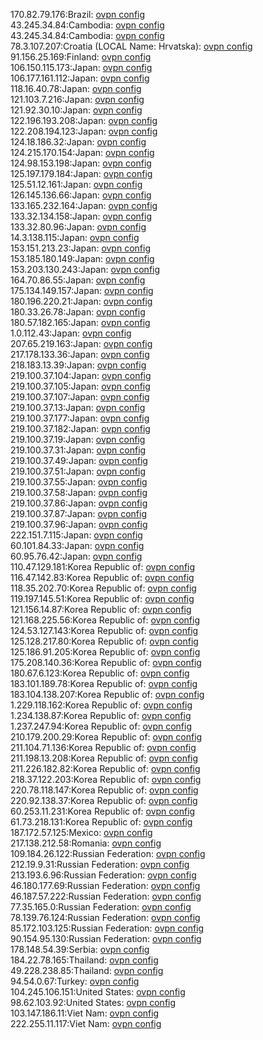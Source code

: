 170.82.79.176:Brazil: [ovpn config](vpn/170_82_79_176.ovpn)  
43.245.34.84:Cambodia: [ovpn config](vpn/43_245_34_84.ovpn)  
43.245.34.84:Cambodia: [ovpn config](vpn/43_245_34_84.ovpn)  
78.3.107.207:Croatia (LOCAL Name: Hrvatska): [ovpn config](vpn/78_3_107_207.ovpn)  
91.156.25.169:Finland: [ovpn config](vpn/91_156_25_169.ovpn)  
106.150.115.173:Japan: [ovpn config](vpn/106_150_115_173.ovpn)  
106.177.161.112:Japan: [ovpn config](vpn/106_177_161_112.ovpn)  
118.16.40.78:Japan: [ovpn config](vpn/118_16_40_78.ovpn)  
121.103.7.216:Japan: [ovpn config](vpn/121_103_7_216.ovpn)  
121.92.30.10:Japan: [ovpn config](vpn/121_92_30_10.ovpn)  
122.196.193.208:Japan: [ovpn config](vpn/122_196_193_208.ovpn)  
122.208.194.123:Japan: [ovpn config](vpn/122_208_194_123.ovpn)  
124.18.186.32:Japan: [ovpn config](vpn/124_18_186_32.ovpn)  
124.215.170.154:Japan: [ovpn config](vpn/124_215_170_154.ovpn)  
124.98.153.198:Japan: [ovpn config](vpn/124_98_153_198.ovpn)  
125.197.179.184:Japan: [ovpn config](vpn/125_197_179_184.ovpn)  
125.51.12.161:Japan: [ovpn config](vpn/125_51_12_161.ovpn)  
126.145.136.66:Japan: [ovpn config](vpn/126_145_136_66.ovpn)  
133.165.232.164:Japan: [ovpn config](vpn/133_165_232_164.ovpn)  
133.32.134.158:Japan: [ovpn config](vpn/133_32_134_158.ovpn)  
133.32.80.96:Japan: [ovpn config](vpn/133_32_80_96.ovpn)  
14.3.138.115:Japan: [ovpn config](vpn/14_3_138_115.ovpn)  
153.151.213.23:Japan: [ovpn config](vpn/153_151_213_23.ovpn)  
153.185.180.149:Japan: [ovpn config](vpn/153_185_180_149.ovpn)  
153.203.130.243:Japan: [ovpn config](vpn/153_203_130_243.ovpn)  
164.70.86.55:Japan: [ovpn config](vpn/164_70_86_55.ovpn)  
175.134.149.157:Japan: [ovpn config](vpn/175_134_149_157.ovpn)  
180.196.220.21:Japan: [ovpn config](vpn/180_196_220_21.ovpn)  
180.33.26.78:Japan: [ovpn config](vpn/180_33_26_78.ovpn)  
180.57.182.165:Japan: [ovpn config](vpn/180_57_182_165.ovpn)  
1.0.112.43:Japan: [ovpn config](vpn/1_0_112_43.ovpn)  
207.65.219.163:Japan: [ovpn config](vpn/207_65_219_163.ovpn)  
217.178.133.36:Japan: [ovpn config](vpn/217_178_133_36.ovpn)  
218.183.13.39:Japan: [ovpn config](vpn/218_183_13_39.ovpn)  
219.100.37.104:Japan: [ovpn config](vpn/219_100_37_104.ovpn)  
219.100.37.105:Japan: [ovpn config](vpn/219_100_37_105.ovpn)  
219.100.37.107:Japan: [ovpn config](vpn/219_100_37_107.ovpn)  
219.100.37.13:Japan: [ovpn config](vpn/219_100_37_13.ovpn)  
219.100.37.177:Japan: [ovpn config](vpn/219_100_37_177.ovpn)  
219.100.37.182:Japan: [ovpn config](vpn/219_100_37_182.ovpn)  
219.100.37.19:Japan: [ovpn config](vpn/219_100_37_19.ovpn)  
219.100.37.31:Japan: [ovpn config](vpn/219_100_37_31.ovpn)  
219.100.37.49:Japan: [ovpn config](vpn/219_100_37_49.ovpn)  
219.100.37.51:Japan: [ovpn config](vpn/219_100_37_51.ovpn)  
219.100.37.55:Japan: [ovpn config](vpn/219_100_37_55.ovpn)  
219.100.37.58:Japan: [ovpn config](vpn/219_100_37_58.ovpn)  
219.100.37.86:Japan: [ovpn config](vpn/219_100_37_86.ovpn)  
219.100.37.87:Japan: [ovpn config](vpn/219_100_37_87.ovpn)  
219.100.37.96:Japan: [ovpn config](vpn/219_100_37_96.ovpn)  
222.151.7.115:Japan: [ovpn config](vpn/222_151_7_115.ovpn)  
60.101.84.33:Japan: [ovpn config](vpn/60_101_84_33.ovpn)  
60.95.76.42:Japan: [ovpn config](vpn/60_95_76_42.ovpn)  
110.47.129.181:Korea Republic of: [ovpn config](vpn/110_47_129_181.ovpn)  
116.47.142.83:Korea Republic of: [ovpn config](vpn/116_47_142_83.ovpn)  
118.35.202.70:Korea Republic of: [ovpn config](vpn/118_35_202_70.ovpn)  
119.197.145.51:Korea Republic of: [ovpn config](vpn/119_197_145_51.ovpn)  
121.156.14.87:Korea Republic of: [ovpn config](vpn/121_156_14_87.ovpn)  
121.168.225.56:Korea Republic of: [ovpn config](vpn/121_168_225_56.ovpn)  
124.53.127.143:Korea Republic of: [ovpn config](vpn/124_53_127_143.ovpn)  
125.128.217.80:Korea Republic of: [ovpn config](vpn/125_128_217_80.ovpn)  
125.186.91.205:Korea Republic of: [ovpn config](vpn/125_186_91_205.ovpn)  
175.208.140.36:Korea Republic of: [ovpn config](vpn/175_208_140_36.ovpn)  
180.67.6.123:Korea Republic of: [ovpn config](vpn/180_67_6_123.ovpn)  
183.101.189.78:Korea Republic of: [ovpn config](vpn/183_101_189_78.ovpn)  
183.104.138.207:Korea Republic of: [ovpn config](vpn/183_104_138_207.ovpn)  
1.229.118.162:Korea Republic of: [ovpn config](vpn/1_229_118_162.ovpn)  
1.234.138.87:Korea Republic of: [ovpn config](vpn/1_234_138_87.ovpn)  
1.237.247.94:Korea Republic of: [ovpn config](vpn/1_237_247_94.ovpn)  
210.179.200.29:Korea Republic of: [ovpn config](vpn/210_179_200_29.ovpn)  
211.104.71.136:Korea Republic of: [ovpn config](vpn/211_104_71_136.ovpn)  
211.198.13.208:Korea Republic of: [ovpn config](vpn/211_198_13_208.ovpn)  
211.226.182.82:Korea Republic of: [ovpn config](vpn/211_226_182_82.ovpn)  
218.37.122.203:Korea Republic of: [ovpn config](vpn/218_37_122_203.ovpn)  
220.78.118.147:Korea Republic of: [ovpn config](vpn/220_78_118_147.ovpn)  
220.92.138.37:Korea Republic of: [ovpn config](vpn/220_92_138_37.ovpn)  
60.253.11.231:Korea Republic of: [ovpn config](vpn/60_253_11_231.ovpn)  
61.73.218.131:Korea Republic of: [ovpn config](vpn/61_73_218_131.ovpn)  
187.172.57.125:Mexico: [ovpn config](vpn/187_172_57_125.ovpn)  
217.138.212.58:Romania: [ovpn config](vpn/217_138_212_58.ovpn)  
109.184.26.122:Russian Federation: [ovpn config](vpn/109_184_26_122.ovpn)  
212.19.9.31:Russian Federation: [ovpn config](vpn/212_19_9_31.ovpn)  
213.193.6.96:Russian Federation: [ovpn config](vpn/213_193_6_96.ovpn)  
46.180.177.69:Russian Federation: [ovpn config](vpn/46_180_177_69.ovpn)  
46.187.57.222:Russian Federation: [ovpn config](vpn/46_187_57_222.ovpn)  
77.35.165.0:Russian Federation: [ovpn config](vpn/77_35_165_0.ovpn)  
78.139.76.124:Russian Federation: [ovpn config](vpn/78_139_76_124.ovpn)  
85.172.103.125:Russian Federation: [ovpn config](vpn/85_172_103_125.ovpn)  
90.154.95.130:Russian Federation: [ovpn config](vpn/90_154_95_130.ovpn)  
178.148.54.39:Serbia: [ovpn config](vpn/178_148_54_39.ovpn)  
184.22.78.165:Thailand: [ovpn config](vpn/184_22_78_165.ovpn)  
49.228.238.85:Thailand: [ovpn config](vpn/49_228_238_85.ovpn)  
94.54.0.67:Turkey: [ovpn config](vpn/94_54_0_67.ovpn)  
104.245.106.151:United States: [ovpn config](vpn/104_245_106_151.ovpn)  
98.62.103.92:United States: [ovpn config](vpn/98_62_103_92.ovpn)  
103.147.186.11:Viet Nam: [ovpn config](vpn/103_147_186_11.ovpn)  
222.255.11.117:Viet Nam: [ovpn config](vpn/222_255_11_117.ovpn)  
